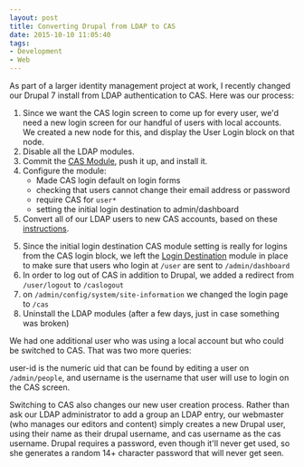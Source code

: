 ```yaml
---
layout: post 
title: Converting Drupal from LDAP to CAS
date: 2015-10-10 11:05:40
tags:
- Development
- Web
---
```

As part of a larger identity management project at work, I recently changed our Drupal 7 install from LDAP authentication to CAS. Here was our process:

1. Since we want the CAS login screen to come up for every user, we'd need a new login screen for our handful of users with local accounts. We created a new node for this, and display the User Login block on that node.
2. Disable all the LDAP modules.
3. Commit the [CAS Module](https://www.drupal.org/project/cas), push it up, and install it.
4. Configure the module:
    * Made CAS login default on login forms
    * checking that users cannot change their email address or password
    * require CAS for `user*`
    * setting the initial login destination to admin/dashboard
4. Convert all of our LDAP users to new CAS accounts, based on these [instructions](https://www.drupal.org/node/1261232). 
<script src="https://gist.github.com/krschmidt/c09756eed306cb4f170a.js"></script>
5. Since the initial login destination CAS module setting is really for logins from the CAS login block, we left the [Login Destination](https://www.drupal.org/project/login_destination) module in place to make sure that users who login at `/user` are sent to `/admin/dashboard`
6. In order to log out of CAS in addition to Drupal, we added a redirect from `/user/logout` to `/caslogout`
7. on `/admin/config/system/site-information` we changed the login page to `/cas`
8. Uninstall the LDAP modules (after a few days, just in case something was broken)

We had one additional user who was using a local account but who could be switched to CAS. That was two more queries:
<script src="https://gist.github.com/krschmidt/bcfa0f685b3ad9f6295f.js"></script>
user-id is the numeric uid that can be found by editing a user on `/admin/people`, and username is the username that user will use to login on the CAS screen.

Switching to CAS also changes our new user creation process. Rather than ask our LDAP administrator to add a group an LDAP entry, our webmaster (who manages our editors and content) simply creates a new Drupal user, using their name as their drupal username, and cas username as the cas username. Drupal requires a password, even though it'll never get used, so she generates a random 14+ character password that will never get seen. 

